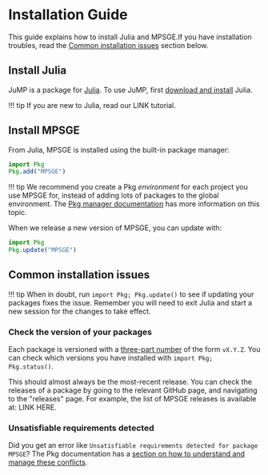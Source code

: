 # Installation Guide

This guide explains how to install Julia and MPSGE.If you have installation
troubles, read the [Common installation issues](@ref) section below.


## Install Julia

JuMP is a package for [Julia](https://julialang.org). To use JuMP, first
[download and install](https://julialang.org/downloads/) Julia.

!!! tip
    If you are new to Julia, read our LINK
    tutorial.



## Install MPSGE

From Julia, MPSGE is installed using the built-in package manager:
```julia
import Pkg
Pkg.add("MPSGE")
```

!!! tip
    We recommend you create a Pkg _environment_ for each project you use MPSGE
    for, instead of adding lots of packages to the global environment. The
    [Pkg manager documentation](https://julialang.github.io/Pkg.jl/v1/environments/)
    has more information on this topic.

When we release a new version of MPSGE, you can update with:
```julia
import Pkg
Pkg.update("MPSGE")
```



## Common installation issues

!!! tip
    When in doubt, run `import Pkg; Pkg.update()` to see if updating your
    packages fixes the issue. Remember you will need to exit Julia and start a
    new session for the changes to take effect.


### Check the version of your packages

Each package is versioned with a [three-part number](https://semver.org) of the
form `vX.Y.Z`. You can check which versions you have installed with
`import Pkg; Pkg.status()`.

This should almost always be the most-recent release. You can check the releases
of a package by going to the relevant GitHub page, and navigating to the
"releases" page. For example, the list of MPSGE releases is available at:
LINK HERE.


### Unsatisfiable requirements detected

Did you get an error like `Unsatisfiable requirements detected for package MPSGE`?
The Pkg documentation has a [section on how to understand and manage these conflicts](https://julialang.github.io/Pkg.jl/v1/managing-packages/#conflicts).